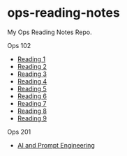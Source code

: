# ops-reading-notes
My Ops Reading Notes Repo.

Ops 102

- [Reading 1](reading1.md)
- [Reading 2](reading2.md)
- [Reading 3](reading3.md)
- [Reading 4](reading4.md)
- [Reading 5](reading5.md)
- [Reading 6](reading6.md)
- [Reading 7](reading7.md)
- [Reading 8](reading8.md)
- [Reading 9](reading9.md)      

Ops 201

- [AI and Prompt Engineering](prompt-engineering.md)